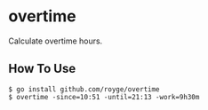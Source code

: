 # overtime

Calculate overtime hours.

## How To Use

```
$ go install github.com/royge/overtime
$ overtime -since=10:51 -until=21:13 -work=9h30m
```
